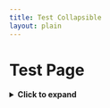 ```yaml
---
title: Test Collapsible
layout: plain
---
```


# Test Page

<details>
  <summary><strong>Click to expand</strong></summary>

This text is inside the collapsible.

- List item 1
- List item 2

```yaml
key: value
another_key: another_value
```
</details>
